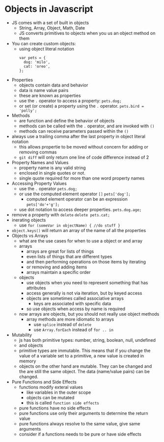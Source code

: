# Objects in Javascript


  * JS comes with a set of built in objects
      * String, Array, Object, Math, Date
      * JS converts primitives to objects when you us an object method on them
  * You can create custom objects:
      * using object literal notation
          ```
          var pets = {
            dog: 'milo',
            cat: 'oreo',
          };
          ```
  * Properties
      * objects contain data and behavior
      * data is name value pairs
      * these are known as properties
      * use the `.` operator to access a property: `pets.dog;`
      * or set (or create) a property using the `.` operator. `pets.bird = 'polly';`
  * Methods
      * are function and define the behavior of objects
      * methods can be called with the `.` operator, and are invoked with `()`
      * methods can receive parameters passed within the `()`
  * always use a trailing comma after the last property in object literal notation
      * this allows propertie to be moved without concern for adding or removing commas
      * `git diff` will only return one line of code difference instead of 2
  * Property Names and Values
      * property name is any valid string
      * enclosed in single quotes or not.  
      * single quote required for more than one word property names
  * Accessing Property Values
      * use the `.` operator `pets.dog;`
      * or use the computed element operator `[]` `pets['dog'];`
          * computed element operator can be an expression `pets['do'+'g'];`
      * use dot notation to access deeper properties.  `pets.dog.age;`
  * remove a property with `delete`  `delete pets.cat;`
  * inerating objects
      * use `for (someVar in objectName) { //do stuff }`
  * `object.keys()` will return an array of the name of all the properties
  * Objects vs Arrays
      * what are the use cases for when to use a object or and array
      * arrays
          * arrays are great for lists of things
          * even lists of things that are different types
          * and then performing operations on those items by iterating
          * or removing and adding items
          * arrays maintain a specific order
      * objects
          * use objects when you need to represent something that has attributes
          * access generally is not via iteration, but by keyed access
          * objects are sometimes called associative arrays
              * keys are associated with specific data
          * so use objects when access by name is required
      * now arrays are objects, but you should not really use object methods
          * array methods are more idiomatic to arrays
              * use `splice` instead of `delete`
              * use `Array.forEach` instead of `for .. in`
  * Mutability
      * js has both primitive types: number, string, boolean, null, undefined
      * and objects
      * primitive types are immutable. This means that if you change the
        value of a variable set to a primitive, a new value is created in memory
      * objects on the other hand are mutable. They can be changed and the are still
        the same object. The data (name/value pairs) can be changed.
  * Pure Functions and Side Effects
      * functions modify exteral values
          * like variables in the outer scope
          * objects can be mutated
          * this is called `function side effects`
      * pure functions have no side effects
      * pure functions use only their arguments to determine the return value
      * pure functions always resolve to the same value, give same arguments
      * consider if a functions needs to be pure or have side effects

